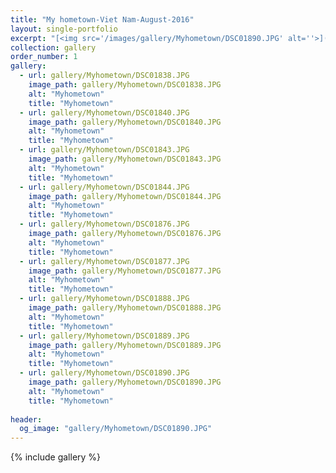```yaml
---
title: "My hometown-Viet Nam-August-2016"
layout: single-portfolio
excerpt: "[<img src='/images/gallery/Myhometown/DSC01890.JPG' alt=''>](nt-hung.github.io/gallery/Myhometown)"
collection: gallery
order_number: 1
gallery:
  - url: gallery/Myhometown/DSC01838.JPG
    image_path: gallery/Myhometown/DSC01838.JPG
    alt: "Myhometown"
    title: "Myhometown"
  - url: gallery/Myhometown/DSC01840.JPG
    image_path: gallery/Myhometown/DSC01840.JPG
    alt: "Myhometown"
    title: "Myhometown"
  - url: gallery/Myhometown/DSC01843.JPG
    image_path: gallery/Myhometown/DSC01843.JPG
    alt: "Myhometown"
    title: "Myhometown"
  - url: gallery/Myhometown/DSC01844.JPG
    image_path: gallery/Myhometown/DSC01844.JPG
    alt: "Myhometown"
    title: "Myhometown"
  - url: gallery/Myhometown/DSC01876.JPG
    image_path: gallery/Myhometown/DSC01876.JPG
    alt: "Myhometown"
    title: "Myhometown"
  - url: gallery/Myhometown/DSC01877.JPG
    image_path: gallery/Myhometown/DSC01877.JPG
    alt: "Myhometown"
    title: "Myhometown"        
  - url: gallery/Myhometown/DSC01888.JPG
    image_path: gallery/Myhometown/DSC01888.JPG
    alt: "Myhometown"
    title: "Myhometown"    
  - url: gallery/Myhometown/DSC01889.JPG
    image_path: gallery/Myhometown/DSC01889.JPG
    alt: "Myhometown"
    title: "Myhometown"  
  - url: gallery/Myhometown/DSC01890.JPG
    image_path: gallery/Myhometown/DSC01890.JPG
    alt: "Myhometown"
    title: "Myhometown"  
    
header:
  og_image: "gallery/Myhometown/DSC01890.JPG"
---
```

{% include gallery %}
